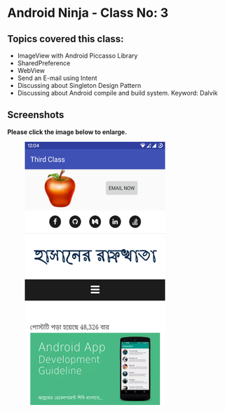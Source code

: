 # Android Ninja - Class No: 3 #

## Topics covered this class:

- ImageView with Android Piccasso Library
- SharedPreference
- WebView
- Send an E-mail using Intent
- Discussing about Singleton Design Pattern
- Discussing about Android compile and build system. Keyword: Dalvik

## Screenshots

**Please click the image below to enlarge.**

<img src="https://github.com/KamrulSh/Android-Development-Course/blob/master/03-ThirdClass/screenshots/Screenshot_20200902-000422_Third_Class.png" height="600" width="320" hspace="40">